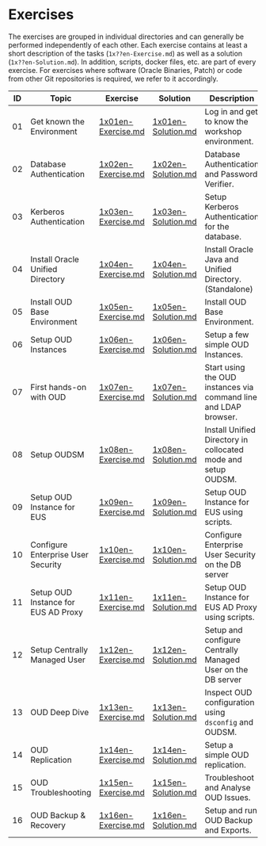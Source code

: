 # Exercises

The exercises are grouped in individual directories and can generally be performed independently of each other. Each exercise contains at least a short description of the tasks (`1x??en-Exercise.md`) as well as a solution (`1x??en-Solution.md`). In addition, scripts, docker files, etc. are part of every exercise. For exercises where software (Oracle Binaries, Patch) or code from other Git repositories is required, we refer to it accordingly.

| ID | Topic                               | Exercise                                      | Solution                                      | Description                                                      | Duration |
|----|-------------------------------------|-----------------------------------------------|-----------------------------------------------|------------------------------------------------------------------|----------|
| 01 | Get known the Environment           | [1x01en-Exercise.md](ex01/1x01en-Exercise.md) | [1x01en-Solution.md](ex01/1x01en-Solution.md) | Log in and get to know the workshop environment.                 | 10 min   |
| 02 | Database Authentication             | [1x02en-Exercise.md](ex02/1x02en-Exercise.md) | [1x02en-Solution.md](ex02/1x02en-Solution.md) | Database Authentication and Password Verifier.                   | 10 min   |
| 03 | Kerberos Authentication             | [1x03en-Exercise.md](ex03/1x03en-Exercise.md) | [1x03en-Solution.md](ex03/1x03en-Solution.md) | Setup Kerberos Authentication for the database.                  | 15 min   |
| 04 | Install Oracle Unified Directory    | [1x04en-Exercise.md](ex04/1x04en-Exercise.md) | [1x04en-Solution.md](ex04/1x04en-Solution.md) | Install Oracle Java and Unified Directory. (Standalone)          | 20 min   |
| 05 | Install OUD Base Environment        | [1x05en-Exercise.md](ex05/1x05en-Exercise.md) | [1x05en-Solution.md](ex05/1x05en-Solution.md) | Install OUD Base Environment.                                    | 15 min   |
| 06 | Setup OUD Instances                 | [1x06en-Exercise.md](ex06/1x06en-Exercise.md) | [1x06en-Solution.md](ex06/1x06en-Solution.md) | Setup a few simple OUD Instances.                                | 20 min   |
| 07 | First hands-on with OUD             | [1x07en-Exercise.md](ex07/1x07en-Exercise.md) | [1x07en-Solution.md](ex07/1x07en-Solution.md) | Start using the OUD instances via command line and LDAP browser. | 15 min   |
| 08 | Setup OUDSM                         | [1x08en-Exercise.md](ex08/1x08en-Exercise.md) | [1x08en-Solution.md](ex08/1x08en-Solution.md) | Install Unified Directory in collocated mode and setup OUDSM.    | 30 min   |
| 09 | Setup OUD Instance for EUS          | [1x09en-Exercise.md](ex09/1x09en-Exercise.md) | [1x09en-Solution.md](ex09/1x09en-Solution.md) | Setup OUD Instance for EUS using scripts.                        | 20 min   |
| 10 | Configure Enterprise User Security  | [1x10en-Exercise.md](ex10/1x10en-Exercise.md) | [1x10en-Solution.md](ex10/1x10en-Solution.md) | Configure Enterprise User Security on the DB server              | 20 min   |
| 11 | Setup OUD Instance for EUS AD Proxy | [1x11en-Exercise.md](ex11/1x11en-Exercise.md) | [1x11en-Solution.md](ex11/1x11en-Solution.md) | Setup OUD Instance for EUS AD Proxy using scripts.               | 20 min   |
| 12 | Setup Centrally Managed User        | [1x12en-Exercise.md](ex12/1x12en-Exercise.md) | [1x12en-Solution.md](ex12/1x12en-Solution.md) | Setup and configure Centrally Managed User on the DB server      | 20 min   |
| 13 | OUD Deep Dive                       | [1x13en-Exercise.md](ex13/1x13en-Exercise.md) | [1x13en-Solution.md](ex13/1x13en-Solution.md) | Inspect OUD configuration using `dsconfig` and OUDSM.            | 20 min   |
| 14 | OUD Replication                     | [1x14en-Exercise.md](ex14/1x14en-Exercise.md) | [1x14en-Solution.md](ex14/1x14en-Solution.md) | Setup a simple OUD replication.                                  | 20 min   |
| 15 | OUD Troubleshooting                 | [1x15en-Exercise.md](ex15/1x15en-Exercise.md) | [1x15en-Solution.md](ex15/1x15en-Solution.md) | Troubleshoot and Analyse OUD Issues.                             | 20 min   |
| 16 | OUD Backup & Recovery               | [1x16en-Exercise.md](ex16/1x16en-Exercise.md) | [1x16en-Solution.md](ex16/1x16en-Solution.md) | Setup and run OUD Backup and Exports.                            | 20 min   |
